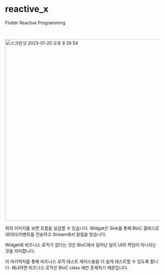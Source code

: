 # reactive_x
Flutter Reactive Programming


&nbsp;

<img width="589" alt="스크린샷 2023-01-20 오후 9 39 54" src="https://user-images.githubusercontent.com/91349474/213697055-b12dfd4d-9f79-4790-bb6d-70f7e4a44952.png">


위의 이미지를 보면 흐름을 실감할 수 있습니다. Widget은 Sink를 통해 BloC 클래스로 데이터/이벤트를 전송하고 Stream에서 알림을 받습니다.   

Widget에 비즈니스 로직가 없다는 것은 BloC에서 일어난 일이 UI의 책임이 아니라는 것을 의미합니다.   
  
이 아키텍처를 통해 비즈니스 로직 테스트 케이스들을 더 쉽게 테스트할 수 있도록 합니다. 왜냐하면 비즈니스 로직은 BloC class 에만 존재하기 때문입니다.   

